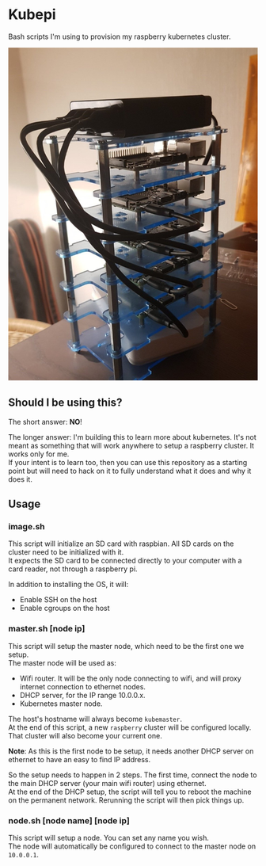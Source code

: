 # Kubepi

Bash scripts I'm using to provision my raspberry kubernetes cluster.

![cluster](cluster.jpg)

## Should I be using this?

The short answer: **NO**!

The longer answer: I'm building this to learn more about kubernetes. It's not meant as something that will work anywhere to setup a raspberry cluster. It works only for me.  
If your intent is to learn too, then you can use this repository as a starting point but will need to hack on it to fully understand what it does and why it does it.

## Usage

### image.sh

This script will initialize an SD card with raspbian. All SD cards on the cluster need to be initialized with it.  
It expects the SD card to be connected directly to your computer with a card reader, not through a raspberry pi.

In addition to installing the OS, it will:

* Enable SSH on the host
* Enable cgroups on the host

### master.sh [node ip]

This script will setup the master node, which need to be the first one we setup.  
The master node will be used as:

* Wifi router. It will be the only node connecting to wifi, and will proxy internet connection to ethernet nodes.
* DHCP server, for the IP range 10.0.0.x.
* Kubernetes master node.

The host's hostname will always become `kubemaster`.  
At the end of this script, a new `raspberry` cluster will be configured locally. That cluster will also become your current one.

**Note**: As this is the first node to be setup, it needs another DHCP server on ethernet to have an easy to find IP address.

So the setup needs to happen in 2 steps. The first time, connect the node to the main DHCP server (your main wifi router) using ethernet.  
At the end of the DHCP setup, the script will tell you to reboot the machine on the permanent network. Rerunning the script will then pick things up.

### node.sh [node name] [node ip]

This script will setup a node. You can set any name you wish.  
The node will automatically be configured to connect to the master node on `10.0.0.1`.
